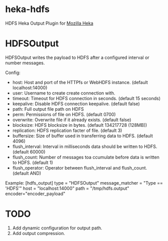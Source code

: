 heka-hdfs
=========
HDFS Heka Output Plugin for [Mozilla Heka](http://hekad.readthedocs.org/)

HDFSOutput
==========
HDFSOutput writes the payload to HDFS after a configured interval or number messages.

Config:
- host: Host and port of the HTTPfs or WebHDFS instance. (default localhost:14000)
- user: Username to create create connection with.
- timeout: Timeout for HDFS connection in seconds. (default 15 seconds)
- keepalive: Disable HDFS connection keepalive. (default false)
- path: Full output file path on HDFS
- perm: Permissions of file on HDFS. (default 0700)
- overwrite: Overwrite file if it already exists. (default false)
- blocksize: HDFS blocksize in bytes. (default 134217728 (128MB))
- replication: HDFS replication facter of file. (default 3)
- buffersize: Size of buffer used in transferring data to HDFS. (default 4096)
- flush_interval: Interval in milliseconds data should be written to HDFS. (default 60000)
- flush_count: Number of messages toa ccumulate before data is written to HDFS. (default 1)
- flush_operator: Operator between flush_interval and flush_count. (default AND)

Example:
        [hdfs_output]
        type = "HDFSOutput"
        message_matcher = "Type == 'HDFS'"
        host = "localhost:14000"
        path = "/tmp/hdfs.output"
        encoder="encoder_payload"

TODO
=====
1. Add dynamic configuration for output path.
2. Add output compression.
